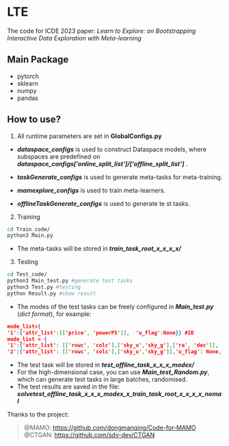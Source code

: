 # LTE 
The code for ICDE 2023 paper: *Learn to Explore: on Bootstrapping Interactive Data Exploration with Meta-learning*
    
    
## Main Package
* pytorch
* sklearn
* numpy
* pandas

## How to use?
1.	All runtime parameters are set in **GlobalConfigs.py**

 * ***dataspace_configs*** is used to construct Dataspace models, where subspaces are predefined on ***dataspace_configs['online_split_list']/['offline_split_list']*** .
 
 * ***taskGenerate_configs***  is used to generate meta-tasks for meta-training.

 * ***mamexplore_configs*** is used to train meta-learners.

 * ***offlineTaskGenerate_configs*** is used to generate te st tasks.
 
2.	Training

 ```bash
cd Train_code/
python3 Main.py
 ```
 *	The meta-tasks will be stored in ***train_task_root_x_x_x_x/***
	
3.	Testing
 ```bash
 cd Test_code/
 python3 Main_test.py #generate test tasks
 python3 Test.py #testing
 python Result.py #show result
  ```
  * The modes of the test tasks can be freely configured in ***Main_test.py*** (*dict format*), for example:
  ```json
  mode_list={
  '1':{'attr_list':[['price', 'powerPS']],  'u_flag':None}} #2D
  mode_list = {
  '1':{'attr_list': [['rowc', 'colc'],['sky_u','sky_g'],['ra', 'dec']], 'u_flag': None, 'dim':   [1,1,1], 'reg': [[1, 15], [1, 20], [1, 25], [1, 30]]},
  '2':{'attr_list': [['rowc', 'colc'],['sky_u','sky_g']],'u_flag': None,'dim': [2,1], 'reg': [[1, 15], [1, 20], [1, 25], [1, 30]]}} #4D-8D
  ```
  
  * The test task will be stored in ***test_offline_task_x_x_x_modex/***
  * For the high-dimensional case, you can use ***Main_test_Random.py***, which can generate test tasks in large batches, randomised.
 * The test results are saved in the file: ***solvetest_offline_task_x_x_x_modex_x_train_task_root_x_x_x_x_nomal***
  

Thanks to the project: 
> @MAMO: https://github.com/dongmanqing/Code-for-MAMO
> @CTGAN: https://github.com/sdv-dev/CTGAN

